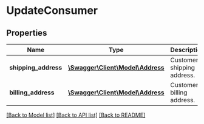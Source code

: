 # UpdateConsumer

## Properties
Name | Type | Description | Notes
------------ | ------------- | ------------- | -------------
**shipping_address** | [**\Swagger\Client\Model\Address**](Address.md) | Customer shipping address. | [optional] 
**billing_address** | [**\Swagger\Client\Model\Address**](Address.md) | Customer billing address. | [optional] 

[[Back to Model list]](../README.md#documentation-for-models) [[Back to API list]](../README.md#documentation-for-api-endpoints) [[Back to README]](../README.md)



